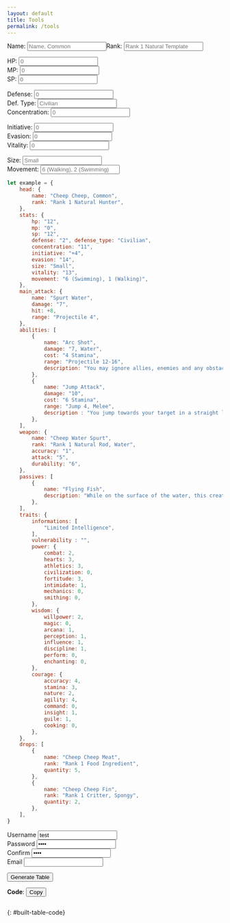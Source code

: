 ```yaml
---
layout: default
title: Tools
permalink: /tools
---
```


<form style="display:flex;">
    <div class="large-input">
        <label for="id_name">Name:</label>
        <input id="id_name" type="text" placeholder="Name, Common">
    </div>
    <div class="large-input">
        <label for="id_rank">Rank:</label>
        <input id="id_rank" type="text" placeholder="Rank 1 Natural Template">
    </div>
</form>
<form>
    <div>
        <label for="id_hp">HP:</label>
        <input id="id_hp" type="text" placeholder="0">
    </div>
    <div>
        <label for="id_mp">MP:</label>
        <input id="id_mp" type="text" placeholder="0">
    </div>
    <div>
        <label for="id_sp">SP:</label>
        <input id="id_sp" type="text" placeholder="0">
    </div>
</form>
<form>
    <div id="div_defense">
        <label for="id_defense">Defense:</label>
        <input id="id_defense" type="text" placeholder="0">
    </div>
    <div id="div_defense_type" class="large-input">
        <label for="id_defense_type">Def. Type:</label>
        <input id="id_defense_type" type="text" placeholder="Civilian">
    </div>
    <div id="div_concentration">
        <label for="id_concentration">Concentration:</label>
        <input id="id_concentration" type="text" placeholder="0">
    </div>
</form>
<form>
    <div>
        <label for="id_initiative">Initiative:</label>
        <input id="id_initiative" type="text" placeholder="0">
    </div>
    <div>
        <label for="id_evasion">Evasion:</label>
        <input id="id_evasion" type="text" placeholder="0">
    </div>
    <div>
        <label for="id_vitality">Vitality:</label>
        <input id="id_vitality" type="text" placeholder="0">
    </div>
</form>
<form>
    <div class="large-input">
        <label for="id_size">Size:</label>
        <input id="id_size" type="text" placeholder="Small">
    </div>
    <div id="div_movement" class="large-input">
        <label for="id_movement">Movement:</label>
        <input id="id_movement" type="text" placeholder="6 (Walking), 2 (Swimming)">
    </div>
</form>

```js
let example = {
    head: {
        name: "Cheep Cheep, Common",
        rank: "Rank 1 Natural Hunter",
    },
    stats: {
        hp: "12",
        mp: "0",
        sp: "12",
        defense: "2", defense_type: "Civilian",
        concentration: "11",
        initiative: "+4",
        evasion: "14",
        size: "Small",
        vitality: "13",
        movement: "6 (Swimming), 1 (Walking)",
    },
    main_attack: {
        name: "Spurt Water",
        damage: "7",
        hit: +8,
        range: "Projectile 4",
    },
    abilities: [
        {
            name: "Arc Shot",
            damage: "7, Water",
            cost: "4 Stamina",
            range: "Projectile 12-16",
            description: "You may ignore allies, enemies and any obstacles that do not reach higher than 6 squares above you, for determining line of sight for this attack.",
        },
        {
            name: "Jump Attack",
            damage: "10",
            cost: "6 Stamina",
            range: "Jump 4, Melee",
            description : "You jump towards your target in a straight line, landing next to them, even if you have already reached your maximum Movement for the turn. You are Off-Balance until the start of your next turn. This attack cannot be performed if you are Halted or Slowed.",
        },
    ],
    weapon: {
        name: "Cheep Water Spurt",
        rank: "Rank 1 Natural Rod, Water",
        accuracy: "1",
        attack: "5",
        durability: "6",
    },
    passives: [
        {
            name: "Flying Fish",
            description: "While on the surface of the water, this creature can jump as if its Athletics were 5 points higher. (Horiz. 4; Vert. 3)",
        },
    ],
    traits: {
        informations: [
            "Limited Intelligence",
        ],
        vulnerability : "",
        power: {
            combat: 2,
            hearts: 3,
            athletics: 3,
            civilization: 0,
            fortitude: 3,
            intimidate: 1,
            mechanics: 0,
            smithing: 0,
        },
        wisdom: {
            willpower: 2,
            magic: 0,
            arcana: 1,
            perception: 1,
            influence: 1,
            discipline: 1,
            perform: 0,
            enchanting: 0,
        },
        courage: {
            accuracy: 4,
            stamina: 3,
            nature: 2,
            agility: 4,
            command: 0,
            insight: 1,
            guile: 1,
            cooking: 0,
        },
    },
    drops: [
        {
            name: "Cheep Cheep Meat",
            rank: "Rank 1 Food Ingredient",
            quantity: 5,
        },
        {
            name: "Cheep Cheep Fin",
            rank: "Rank 1 Critter, Spongy",
            quantity: 2,
        },
    ],
}
```

<div class="field required">
    <label for="id_username">Username</label>
    <input type="text" name="username" id="id_username" value="test" />
</div>
<div class="field required">
    <label for="id_password">Password</label>
    <input type="password" name="password" id="id_password" value="test" />
</div>
<div class="field required">
    <label for="id_confirm">Confirm</label>
    <input type="password" name="confirm" id="id_confirm" value="test" />
</div>
<div class="field">
    <label for="id_email">Email</label>
    <input type="text" name="email" id="id_email" />
</div>

<button type="button" name="button" class="btn" onclick="buildTable()">Generate Table</button>

<div id="built-table" class="table-wrapper"></div>

**Code**: <button type="button" name="button" class="btn" onclick="copyTableToClipboard()">Copy</button>
```
```
{: #built-table-code}